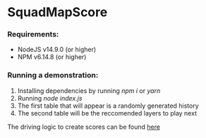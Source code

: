 # SquadMapScore
### Requirements:
* NodeJS v14.9.0 (or higher)
* NPM v6.14.8 (or higher)
### Running a demonstration:
1. Installing dependencies by running *npm i* or *yarn* 
2. Running *node index.js*
3. The first table that will appear is a randomly generated history
4. The second table will be the reccomended layers to play next

The driving logic to create scores can be found [here](https://github.com/Vac1911/SquadMapScore/blob/main/squad-layers/layer-score.js)
